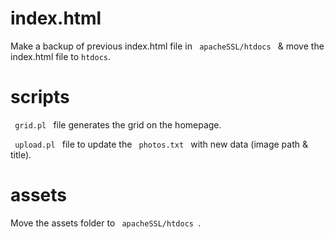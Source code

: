 <h1> index.html </h1>
<p> Make a backup of previous index.html file in <code> apacheSSL/htdocs </code> &amp; move the index.html file to <code>htdocs</code>.</p>

<h1> scripts </h1>
<p> <code> grid.pl </code> file generates the grid on the homepage. </p>
<p> <code> upload.pl </code> file to update the <code> photos.txt </code> with new data (image path & title). </p>

<h1> assets </h1>
<p> Move the assets folder to <code> apacheSSL/htdocs </code>. </p>
